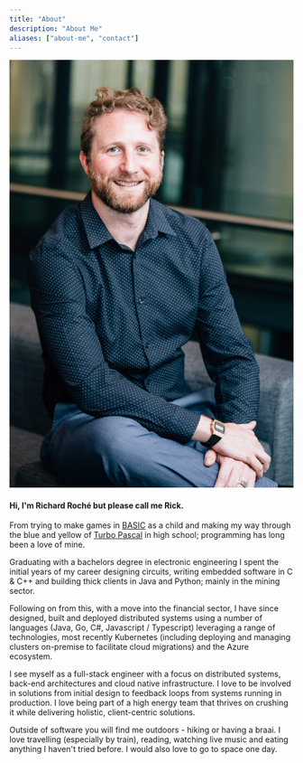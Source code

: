 ```yaml
---
title: "About"
description: "About Me"
aliases: ["about-me", "contact"]
---
```


<div class="about-side">
<img src="full-profile.jpg" alt="Profile picture">
</div>

<div class="about-main">
<h4>Hi, I'm Richard Roché but please call me Rick.</h4>

From trying to make games in [BASIC](https://en.wikipedia.org/wiki/BASIC) as a child and making my way through the blue and yellow of [Turbo Pascal](https://en.wikipedia.org/wiki/Turbo_Pascal) in high school; programming has long been a love of mine.

Graduating with a bachelors degree in electronic engineering I spent the initial years of my career designing circuits, writing embedded software in C & C++ and building thick clients in Java and Python; mainly in the mining sector. 

Following on from this, with a move into the financial sector, I have since designed, built and deployed distributed systems using a number of languages (Java, Go, C#, Javascript / Typescript) leveraging a range of technologies, most recently Kubernetes (including deploying and managing clusters on-premise to facilitate cloud migrations) and the Azure ecosystem.

I see myself as a full-stack engineer with a focus on distributed systems, back-end architectures and cloud native infrastructure. I love to be involved in solutions from initial design to feedback loops from systems running in production. I love being part of a high energy team that thrives on crushing it while delivering holistic, client-centric solutions.

Outside of software you will find me outdoors - hiking or having a braai. I love travelling (especially by train), reading, watching live music and eating anything I haven't tried before. I would also love to go to space one day.
</div>
